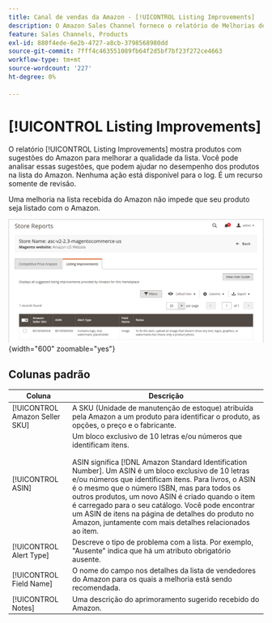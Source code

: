 ```yaml
---
title: Canal de vendas da Amazon - [!UICONTROL Listing Improvements]
description: O Amazon Sales Channel fornece o relatório de Melhorias de listagem para dar sugestões de melhorias de qualidade na listagem do Amazon.
feature: Sales Channels, Products
exl-id: 880f4ede-6e2b-4727-a8cb-3798568980dd
source-git-commit: 7fff4c463551089fb64f2d5bf7bf23f272ce4663
workflow-type: tm+mt
source-wordcount: '227'
ht-degree: 0%

---
```


# [!UICONTROL Listing Improvements]

O relatório [!UICONTROL Listing Improvements] mostra produtos com sugestões do Amazon para melhorar a qualidade da lista. Você pode analisar essas sugestões, que podem ajudar no desempenho dos produtos na lista do Amazon. Nenhuma ação está disponível para o log. É um recurso somente de revisão.

Uma melhoria na lista recebida do Amazon não impede que seu produto seja listado com o Amazon.

![Melhorias na listagem](assets/amazon-listing-improvements.png){width="600" zoomable="yes"}

## Colunas padrão

| Coluna | Descrição |
|--------------------------------|------------------------------------------------------------------------------------------------------------------------------------------------------------------------------------------------------------------------------------------------------------------------------------------------------------------------------------------------------------------------------------------------------------------------------------------------------------------------------------------|
| [!UICONTROL Amazon Seller SKU] | A SKU (Unidade de manutenção de estoque) atribuída pela Amazon a um produto para identificar o produto, as opções, o preço e o fabricante. |
| [!UICONTROL ASIN] | Um bloco exclusivo de 10 letras e/ou números que identificam itens.<br><br>ASIN significa [!DNL Amazon Standard Identification Number]. Um ASIN é um bloco exclusivo de 10 letras e/ou números que identificam itens. Para livros, o ASIN é o mesmo que o número ISBN, mas para todos os outros produtos, um novo ASIN é criado quando o item é carregado para o seu catálogo. Você pode encontrar um ASIN de itens na página de detalhes do produto no Amazon, juntamente com mais detalhes relacionados ao item. |
| [!UICONTROL Alert Type] | Descreve o tipo de problema com a lista. Por exemplo, &quot;Ausente&quot; indica que há um atributo obrigatório ausente. |
| [!UICONTROL Field Name] | O nome do campo nos detalhes da lista de vendedores do Amazon para os quais a melhoria está sendo recomendada. |
| [!UICONTROL Notes] | Uma descrição do aprimoramento sugerido recebido do Amazon. |

